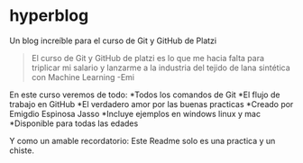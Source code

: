 # hyperblog
Un blog increíble para el curso de Git y GitHub de Platzi

>El curso de Git y GitHub de platzi es lo que me hacia falta para triplicar mi salario y lanzarme a la industria del tejido de lana sintética con Machine Learning
>-Emi

En este curso veremos de todo:
*Todos los comandos de Git
*El flujo de trabajo en GitHub
*El verdadero amor por las buenas practicas
*Creado por Emigdio Espinosa Jasso
*Incluye ejemplos en windows linux y mac
*Disponible para todas las edades


Y como un amable recordatorio: Este Readme solo es una practica y un chiste.